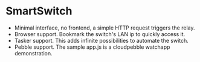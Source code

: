 # SmartSwitch

* Minimal interface, no frontend, a simple HTTP request triggers the relay.
* Browser support. Bookmark the switch's LAN ip to quickly access it.
* Tasker support. This adds infinite possibilities to automate the switch.
* Pebble support. The sample app.js is a cloudpebble watchapp demonstration.
